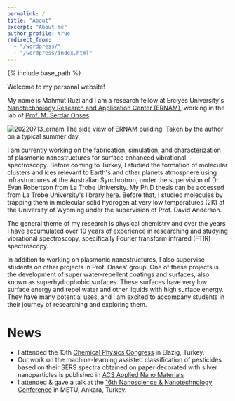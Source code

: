 ```yaml
---
permalink: /
title: "About"
excerpt: "About me"
author_profile: true
redirect_from: 
  - "/wordpress/"
  - "/wordpress/index.html"
---
```


{% include base_path %}

Welcome to my personal website! 

My name is Mahmut Ruzi and I am a research fellow at Erciyes University's [Nanotechnology Research and Application Center (ERNAM)](https://ernam.erciyes.edu.tr), working in the lab of [Prof. M. Serdar Onses](http://www.onseslab.com). 

![20220713_ernam](https://user-images.githubusercontent.com/70721965/213926886-dd5ebe17-5b3f-47c7-a676-84c03eaafe92.jpg)
The side view of ERNAM building. Taken by the author on a typical summer day. 

I am currently working on the fabrication, simulation, and characterization of plasmonic nanostructures for surface enhanced vibrational spectroscopy. Before coming to Turkey, I studied the formation of molecular clusters and ices relevant to Earth's and other planets atmosphere using infrastructures at the Australian Synchrotron, under the supervision of Dr. Evan Robertson from La Trobe University. My Ph.D thesis can be accessed from La Trobe University's library [here](http://hdl.handle.net/1959.9/566195). Before that, I studied molecules by trapping them in molecular solid hydrogen at very low temperatures (2K) at the University of Wyoming under the supervision of Prof. David Anderson. 

The general theme of my research is physical chemistry and over the years I have accumulated over 10 years of experience in researching and studying vibrational spectroscopy, specifically Fourier transform infrared (FTIR) spectroscopy. 

In addition to working on plasmonic nanostructures,  I also supervise students on other projects in Prof. Onses' group. One of these projects is the development of super water-repellent coatings and surfaces, also known as superhydrophobic surfaces. These surfaces have very low surface energy and repel water and other liquids with high surface energy. They have many potential uses, and I am excited to accompany students in their journey of researching and exploring them.


# News
-  I attended the 13th [Chemical Physics Congress](https://lnkd.in/deWeuSTg) in Elazig, Turkey. 
-  Our work on the machine-learning assisted classification of pesticides based on their SERS spectra obtained on paper decorated with silver nanoparticles   is published in [ACS Applied Nano Materials](https://doi.org/10.1021/acsanm.2c02897)
-  I attended & gave a talk at the [16th Nanoscience & Nanotechnology Conference](https://nanotr.org/en/) in METU, Ankara, Turkey. 

